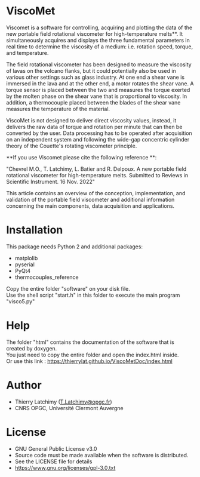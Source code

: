 # ViscoMet
Viscomet is a software for controlling, acquiring and plotting the data of the new portable field rotational viscometer for high-temperature melts**. It simultaneously acquires and displays the three fundamental parameters in real time to determine the viscosity of a medium: i.e. rotation speed, torque, and temperature.

The field rotational viscometer has been designed to measure the viscosity of lavas on the volcano flanks, but it could potentially also be used in various other settings such as glass industry. At one end a shear vane is immersed in the lava and at the other end, a motor rotates the shear vane. A torque sensor is placed between the two and measures the torque exerted by the molten phase on the shear vane that is proportional to viscosity. In addition, a thermocouple placed between the blades of the shear vane measures the temperature of the material. 

ViscoMet is not designed to deliver direct viscosity values, instead, it delivers the raw data of torque and rotation per minute that can then be converted by the user. Data processing has to be operated after acquisition on an independent system and following the wide-gap concentric cylinder theory of the Couette's rotating viscometer principle.

 **If you use Viscomet please cite the following reference **:

"Chevrel M.O., T. Latchimy, L. Batier and R. Delpoux. A new portable field rotational viscometer for high-temperature melts. Submitted to Reviews in Scientific Instrument. 16 Nov. 2022"

This article contains an overview of the conception, implementation, and validation of the portable field viscometer and additional information concerning the main components, data acquisition and applications.
# Installation 
This package needs Python 2 and additional packages:
* matplolib
* pyserial
* PyQt4
* thermocouples_reference

Copy the entire folder "software" on your disk file.  
Use the shell script "start.h" in this folder to execute the main program "visco5.py" 

# Help
The folder "html" contains the documentation of the software that is created  by doxygen.  
You just need to copy the entire folder and open the index.html inside.  
Or use this link : https://thierrylat.github.io/ViscoMetDoc/index.html
# Author
* Thierry Latchimy (T.Latchimy@opgc.fr)
* CNRS OPGC, Université Clermont Auvergne
# License
* GNU General Public License v3.0
* Source code must be made available when the software is distributed.
* See the LICENSE file for details
* https://www.gnu.org/licenses/gpl-3.0.txt

